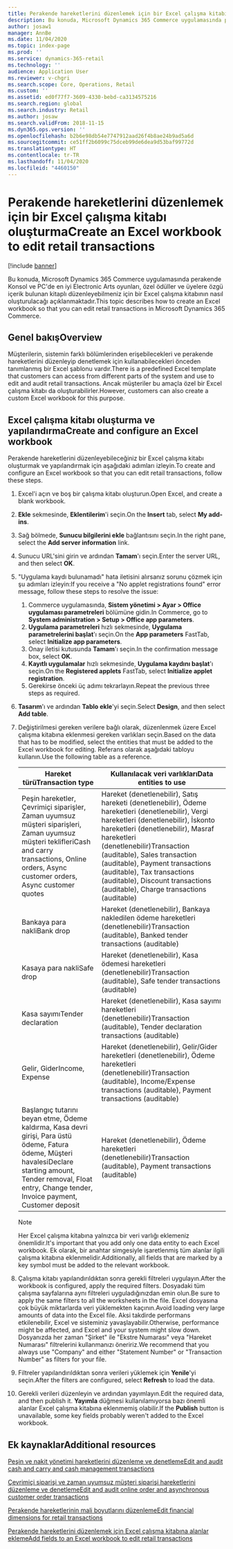 ```yaml
---
title: Perakende hareketlerini düzenlemek için bir Excel çalışma kitabı oluşturma
description: Bu konuda, Microsoft Dynamics 365 Commerce uygulamasında perakende Konsol ve PC'de en iyi Electronic Arts oyunları, özel ödüller ve üyelere özgü içerik bulunan kitaplı düzenleyebilmeniz için bir Excel çalışma kitabının nasıl oluşturulacağı açıklanmaktadır.
author: josaw1
manager: AnnBe
ms.date: 11/04/2020
ms.topic: index-page
ms.prod: ''
ms.service: dynamics-365-retail
ms.technology: ''
audience: Application User
ms.reviewer: v-chgri
ms.search.scope: Core, Operations, Retail
ms.custom: ''
ms.assetid: ed0f77f7-3609-4330-bebd-ca3134575216
ms.search.region: global
ms.search.industry: Retail
ms.author: josaw
ms.search.validFrom: 2018-11-15
ms.dyn365.ops.version: ''
ms.openlocfilehash: b2b6e98db54e7747912aad26f4b8ae24b9ad5a6d
ms.sourcegitcommit: ce51ff2b6099c75dceb99de6dea9d53baf99772d
ms.translationtype: HT
ms.contentlocale: tr-TR
ms.lasthandoff: 11/04/2020
ms.locfileid: "4460150"
---
```

# <a name="create-an-excel-workbook-to-edit-retail-transactions"></a><span data-ttu-id="6e736-103">Perakende hareketlerini düzenlemek için bir Excel çalışma kitabı oluşturma</span><span class="sxs-lookup"><span data-stu-id="6e736-103">Create an Excel workbook to edit retail transactions</span></span>

[!include [banner](../includes/banner.md)]

<span data-ttu-id="6e736-104">Bu konuda, Microsoft Dynamics 365 Commerce uygulamasında perakende Konsol ve PC'de en iyi Electronic Arts oyunları, özel ödüller ve üyelere özgü içerik bulunan kitaplı düzenleyebilmeniz için bir Excel çalışma kitabının nasıl oluşturulacağı açıklanmaktadır.</span><span class="sxs-lookup"><span data-stu-id="6e736-104">This topic describes how to create an Excel workbook so that you can edit retail transactions in Microsoft Dynamics 365 Commerce.</span></span>

## <a name="overview"></a><span data-ttu-id="6e736-105">Genel bakış</span><span class="sxs-lookup"><span data-stu-id="6e736-105">Overview</span></span>

<span data-ttu-id="6e736-106">Müşterilerin, sistemin farklı bölümlerinden erişebilecekleri ve perakende hareketlerini düzenleyip denetlemek için kullanabilecekleri önceden tanımlanmış bir Excel şablonu vardır.</span><span class="sxs-lookup"><span data-stu-id="6e736-106">There is a predefined Excel template that customers can access from different parts of the system and use to edit and audit retail transactions.</span></span> <span data-ttu-id="6e736-107">Ancak müşteriler bu amaçla özel bir Excel çalışma kitabı da oluşturabilirler.</span><span class="sxs-lookup"><span data-stu-id="6e736-107">However, customers can also create a custom Excel workbook for this purpose.</span></span>

## <a name="create-and-configure-an-excel-workbook"></a><span data-ttu-id="6e736-108">Excel çalışma kitabı oluşturma ve yapılandırma</span><span class="sxs-lookup"><span data-stu-id="6e736-108">Create and configure an Excel workbook</span></span>

<span data-ttu-id="6e736-109">Perakende hareketlerini düzenleyebileceğiniz bir Excel çalışma kitabı oluşturmak ve yapılandırmak için aşağıdaki adımları izleyin.</span><span class="sxs-lookup"><span data-stu-id="6e736-109">To create and configure an Excel workbook so that you can edit retail transactions, follow these steps.</span></span>

1. <span data-ttu-id="6e736-110">Excel'i açın ve boş bir çalışma kitabı oluşturun.</span><span class="sxs-lookup"><span data-stu-id="6e736-110">Open Excel, and create a blank workbook.</span></span>
1. <span data-ttu-id="6e736-111">**Ekle** sekmesinde, **Eklentilerim**'i seçin.</span><span class="sxs-lookup"><span data-stu-id="6e736-111">On the **Insert** tab, select **My add-ins**.</span></span>
1. <span data-ttu-id="6e736-112">Sağ bölmede, **Sunucu bilgilerini ekle** bağlantısını seçin.</span><span class="sxs-lookup"><span data-stu-id="6e736-112">In the right pane, select the **Add server information** link.</span></span>
1. <span data-ttu-id="6e736-113">Sunucu URL'sini girin ve ardından **Tamam**'ı seçin.</span><span class="sxs-lookup"><span data-stu-id="6e736-113">Enter the server URL, and then select **OK**.</span></span>
1. <span data-ttu-id="6e736-114">"Uygulama kaydı bulunamadı" hata iletisini alırsanız sorunu çözmek için şu adımları izleyin:</span><span class="sxs-lookup"><span data-stu-id="6e736-114">If you receive a "No applet registrations found" error message, follow these steps to resolve the issue:</span></span>

    1. <span data-ttu-id="6e736-115">Commerce uygulamasında, **Sistem yönetimi \> Ayar \> Office uygulaması parametreleri** bölümüne gidin.</span><span class="sxs-lookup"><span data-stu-id="6e736-115">In Commerce, go to **System administration \> Setup \> Office app parameters**.</span></span>
    1. <span data-ttu-id="6e736-116">**Uygulama parametreleri** hızlı sekmesinde, **Uygulama parametrelerini başlat**'ı seçin.</span><span class="sxs-lookup"><span data-stu-id="6e736-116">On the **App parameters** FastTab, select **Initialize app parameters**.</span></span>
    1. <span data-ttu-id="6e736-117">Onay iletisi kutusunda **Tamam**'ı seçin.</span><span class="sxs-lookup"><span data-stu-id="6e736-117">In the confirmation message box, select **OK**.</span></span>
    1. <span data-ttu-id="6e736-118">**Kayıtlı uygulamalar** hızlı sekmesinde, **Uygulama kaydını başlat**'ı seçin.</span><span class="sxs-lookup"><span data-stu-id="6e736-118">On the **Registered applets** FastTab, select **Initialize applet registration**.</span></span>
    1. <span data-ttu-id="6e736-119">Gerekirse önceki üç adımı tekrarlayın.</span><span class="sxs-lookup"><span data-stu-id="6e736-119">Repeat the previous three steps as required.</span></span>

1. <span data-ttu-id="6e736-120">**Tasarım**'ı ve ardından **Tablo ekle**'yi seçin.</span><span class="sxs-lookup"><span data-stu-id="6e736-120">Select **Design**, and then select **Add table**.</span></span>
1. <span data-ttu-id="6e736-121">Değiştirilmesi gereken verilere bağlı olarak, düzenlenmek üzere Excel çalışma kitabına eklenmesi gereken varlıkları seçin.</span><span class="sxs-lookup"><span data-stu-id="6e736-121">Based on the data that has to be modified, select the entities that must be added to the Excel workbook for editing.</span></span> <span data-ttu-id="6e736-122">Referans olarak aşağıdaki tabloyu kullanın.</span><span class="sxs-lookup"><span data-stu-id="6e736-122">Use the following table as a reference.</span></span>

    | <span data-ttu-id="6e736-123">Hareket türü</span><span class="sxs-lookup"><span data-stu-id="6e736-123">Transaction type</span></span> | <span data-ttu-id="6e736-124">Kullanılacak veri varlıkları</span><span class="sxs-lookup"><span data-stu-id="6e736-124">Data entities to use</span></span> |
    |------------------|----------------------|
    | <span data-ttu-id="6e736-125">Peşin hareketler, Çevrimiçi siparişler, Zaman uyumsuz müşteri siparişleri, Zaman uyumsuz müşteri teklifleri</span><span class="sxs-lookup"><span data-stu-id="6e736-125">Cash and carry transactions, Online orders, Async customer orders, Async customer quotes</span></span> | <span data-ttu-id="6e736-126">Hareket (denetlenebilir), Satış hareketi (denetlenebilir), Ödeme hareketleri (denetlenebilir), Vergi hareketleri (denetlenebilir), İskonto hareketleri (denetlenebilir), Masraf hareketleri (denetlenebilir)</span><span class="sxs-lookup"><span data-stu-id="6e736-126">Transaction (auditable), Sales transaction (auditable), Payment transactions (auditable), Tax transactions (auditable), Discount transactions (auditable), Charge transactions (auditable)</span></span> |
    | <span data-ttu-id="6e736-127">Bankaya para nakli</span><span class="sxs-lookup"><span data-stu-id="6e736-127">Bank drop</span></span> | <span data-ttu-id="6e736-128">Hareket (denetlenebilir), Bankaya nakledilen ödeme hareketleri (denetlenebilir)</span><span class="sxs-lookup"><span data-stu-id="6e736-128">Transaction (auditable), Banked tender transactions (auditable)</span></span> |
    | <span data-ttu-id="6e736-129">Kasaya para nakli</span><span class="sxs-lookup"><span data-stu-id="6e736-129">Safe drop</span></span> | <span data-ttu-id="6e736-130">Hareket (denetlenebilir), Kasa ödemesi hareketleri (denetlenebilir)</span><span class="sxs-lookup"><span data-stu-id="6e736-130">Transaction (auditable), Safe tender transactions (auditable)</span></span> |
    | <span data-ttu-id="6e736-131">Kasa sayımı</span><span class="sxs-lookup"><span data-stu-id="6e736-131">Tender declaration</span></span> | <span data-ttu-id="6e736-132">Hareket (denetlenebilir), Kasa sayımı hareketleri (denetlenebilir)</span><span class="sxs-lookup"><span data-stu-id="6e736-132">Transaction (auditable), Tender declaration transactions (auditable)</span></span> |
    | <span data-ttu-id="6e736-133">Gelir, Gider</span><span class="sxs-lookup"><span data-stu-id="6e736-133">Income, Expense</span></span> | <span data-ttu-id="6e736-134">Hareket (denetlenebilir), Gelir/Gider hareketleri (denetlenebilir), Ödeme hareketleri (denetlenebilir)</span><span class="sxs-lookup"><span data-stu-id="6e736-134">Transaction (auditable), Income/Expense transactions (auditable), Payment transactions (auditable)</span></span> |
    | <span data-ttu-id="6e736-135">Başlangıç tutarını beyan etme, Ödeme kaldırma, Kasa devri girişi, Para üstü ödeme, Fatura ödeme, Müşteri havalesi</span><span class="sxs-lookup"><span data-stu-id="6e736-135">Declare starting amount, Tender removal, Float entry, Change tender, Invoice payment, Customer deposit</span></span> | <span data-ttu-id="6e736-136">Hareket (denetlenebilir), Ödeme hareketleri (denetlenebilir)</span><span class="sxs-lookup"><span data-stu-id="6e736-136">Transaction (auditable), Payment transactions (auditable)</span></span> |

    > [!NOTE]
    > <span data-ttu-id="6e736-137">Her Excel çalışma kitabına yalnızca bir veri varlığı eklemeniz önemlidir.</span><span class="sxs-lookup"><span data-stu-id="6e736-137">It's important that you add only one data entity to each Excel workbook.</span></span> <span data-ttu-id="6e736-138">Ek olarak, bir anahtar simgesiyle işaretlenmiş tüm alanlar ilgili çalışma kitabına eklenmelidir.</span><span class="sxs-lookup"><span data-stu-id="6e736-138">Additionally, all fields that are marked by a key symbol must be added to the relevant workbook.</span></span>

1. <span data-ttu-id="6e736-139">Çalışma kitabı yapılandırıldıktan sonra gerekli filtreleri uygulayın.</span><span class="sxs-lookup"><span data-stu-id="6e736-139">After the workbook is configured, apply the required filters.</span></span> <span data-ttu-id="6e736-140">Dosyadaki tüm çalışma sayfalarına aynı filtreleri uyguladığınızdan emin olun.</span><span class="sxs-lookup"><span data-stu-id="6e736-140">Be sure to apply the same filters to all the worksheets in the file.</span></span> <span data-ttu-id="6e736-141">Excel dosyasına çok büyük miktarlarda veri yüklemekten kaçının.</span><span class="sxs-lookup"><span data-stu-id="6e736-141">Avoid loading very large amounts of data into the Excel file.</span></span> <span data-ttu-id="6e736-142">Aksi takdirde performans etkilenebilir, Excel ve sisteminiz yavaşlayabilir.</span><span class="sxs-lookup"><span data-stu-id="6e736-142">Otherwise, performance might be affected, and Excel and your system might slow down.</span></span> <span data-ttu-id="6e736-143">Dosyanızda her zaman "Şirket" ile "Ekstre Numarası" veya "Hareket Numarası" filtrelerini kullanmanızı öneririz.</span><span class="sxs-lookup"><span data-stu-id="6e736-143">We recommend that you always use "Company" and either "Statement Number" or "Transaction Number" as filters for your file.</span></span>
1. <span data-ttu-id="6e736-144">Filtreler yapılandırıldıktan sonra verileri yüklemek için **Yenile**'yi seçin.</span><span class="sxs-lookup"><span data-stu-id="6e736-144">After the filters are configured, select **Refresh** to load the data.</span></span>
1. <span data-ttu-id="6e736-145">Gerekli verileri düzenleyin ve ardından yayımlayın.</span><span class="sxs-lookup"><span data-stu-id="6e736-145">Edit the required data, and then publish it.</span></span> <span data-ttu-id="6e736-146">**Yayımla** düğmesi kullanılamıyorsa bazı önemli alanlar Excel çalışma kitabına eklenmemiş olabilir.</span><span class="sxs-lookup"><span data-stu-id="6e736-146">If the **Publish** button is unavailable, some key fields probably weren't added to the Excel workbook.</span></span>

## <a name="additional-resources"></a><span data-ttu-id="6e736-147">Ek kaynaklar</span><span class="sxs-lookup"><span data-stu-id="6e736-147">Additional resources</span></span>

[<span data-ttu-id="6e736-148">Peşin ve nakit yönetimi hareketlerini düzenleme ve denetleme</span><span class="sxs-lookup"><span data-stu-id="6e736-148">Edit and audit cash and carry and cash management transactions</span></span>](edit-cash-trans.md)

[<span data-ttu-id="6e736-149">Çevrimiçi siparişi ve zaman uyumsuz müşteri siparişi hareketlerini düzenleme ve denetleme</span><span class="sxs-lookup"><span data-stu-id="6e736-149">Edit and audit online order and asynchronous customer order transactions</span></span>](edit-order-trans.md)

[<span data-ttu-id="6e736-150">Perakende hareketlerinin mali boyutlarını düzenleme</span><span class="sxs-lookup"><span data-stu-id="6e736-150">Edit financial dimensions for retail transactions</span></span>](edit-financial-dim.md)

[<span data-ttu-id="6e736-151">Perakende hareketlerini düzenlemek için Excel çalışma kitabına alanlar ekleme</span><span class="sxs-lookup"><span data-stu-id="6e736-151">Add fields to an Excel workbook to edit retail transactions</span></span>](add-fields-excel.md)
